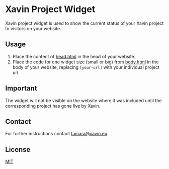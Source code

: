 # Xavin Project Widget

Xavin project widget is used to show the current status of your Xavin project to visitors on your website.

## Usage

1. Place the content of [head.html](/head.html) in the head of your website.
2. Place the code for one widget size (small or big) from [body.html](/body.html) in the body of your website, replacing `[your-url]` with your individual project url.

## Important
The widget will not be visible on the website where it was included until the corresponding project has gone live by Xavin.

## Contact
For further instructions contact tamara@xavin.eu.

## License
[MIT](https://choosealicense.com/licenses/mit/)
